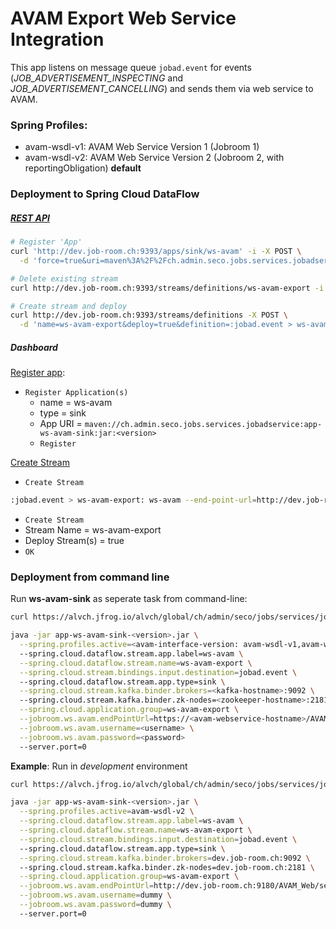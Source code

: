 # AVAM Export Web Service Integration

This app listens on message queue `jobad.event` for events (_JOB_ADVERTISEMENT_INSPECTING_ and _JOB_ADVERTISEMENT_CANCELLING_) and sends them via web service to AVAM.

### Spring Profiles:
- avam-wsdl-v1: AVAM Web Service Version 1 (Jobroom 1)  
- avam-wsdl-v2: AVAM Web Service Version 2 (Jobroom 2, with reportingObligation) **default**

### Deployment to Spring Cloud DataFlow

##### [REST API](https://docs.spring.io/spring-cloud-dataflow/docs/current/reference/htmlsingle/#api-guide-resources-index) 

```bash
# Register 'App'
curl 'http://dev.job-room.ch:9393/apps/sink/ws-avam' -i -X POST \
  -d 'force=true&uri=maven%3A%2F%2Fch.admin.seco.jobs.services.jobadservice%3Aapp-ws-avam-sink%3A<version>'

# Delete existing stream
curl http://dev.job-room.ch:9393/streams/definitions/ws-avam-export -i -X DELETE

# Create stream and deploy
curl http://dev.job-room.ch:9393/streams/definitions -X POST \
  -d 'name=ws-avam-export&deploy=true&definition=:jobad.event > ws-avam-export: ws-avam --end-point-url=http://dev.job-room.ch:9180/AVAM_Web/services/EgovService --password=dummy --username=dummy'
```

##### Dashboard

[Register app](http://dev.job-room.ch:9393/dashboard/#/apps):

- `Register Application(s)`
  - name = ws-avam
  - type = sink
  - App URI = `maven://ch.admin.seco.jobs.services.jobadservice:app-ws-avam-sink:jar:<version>`    
  - `Register` 

[Create Stream](http://dev.job-room.ch:9393/dashboard/#/streams/definitions)
- `Create Stream`
```bash
:jobad.event > ws-avam-export: ws-avam --end-point-url=http://dev.job-room.ch:9180/AVAM_Web/services/EgovService --password=dummy --username=dummy --spring.profiles.active=v2
```
- `Create Stream`
- Stream Name = ws-avam-export
- Deploy Stream(s) = true
- `OK`

### Deployment from command line
Run **ws-avam-sink** as seperate task from command-line:

```bash
curl https://alvch.jfrog.io/alvch/global/ch/admin/seco/jobs/services/jobadservice/app-ws-avam-sink/<version>/app-ws-avam-sink-<version>.jar

java -jar app-ws-avam-sink-<version>.jar \
  --spring.profiles.active=<avam-interface-version: avam-wsdl-v1,avam-wsdl-v2>
  --spring.cloud.dataflow.stream.app.label=ws-avam \
  --spring.cloud.dataflow.stream.name=ws-avam-export \
  --spring.cloud.stream.bindings.input.destination=jobad.event \ 
  --spring.cloud.dataflow.stream.app.type=sink \
  --spring.cloud.stream.kafka.binder.brokers=<kafka-hostname>:9092 \ 
  --spring.cloud.stream.kafka.binder.zk-nodes=<zookeeper-hostname>:2181 \
  --spring.cloud.application.group=ws-avam-export \
  --jobroom.ws.avam.endPointUrl=https://<avam-webservice-hostname>/AVAM_Web/services/EgovService \
  --jobroom.ws.avam.username=<username> \
  --jobroom.ws.avam.password=<password>
  --server.port=0  
```


**Example**: Run in _development_ environment

```bash
curl https://alvch.jfrog.io/alvch/global/ch/admin/seco/jobs/services/jobadservice/app-ws-avam-sink/<version>/app-ws-avam-sink-<version>.jar

java -jar app-ws-avam-sink-<version>.jar \
  --spring.profiles.active=avam-wsdl-v2 \
  --spring.cloud.dataflow.stream.app.label=ws-avam \
  --spring.cloud.dataflow.stream.name=ws-avam-export \
  --spring.cloud.stream.bindings.input.destination=jobad.event \ 
  --spring.cloud.dataflow.stream.app.type=sink \
  --spring.cloud.stream.kafka.binder.brokers=dev.job-room.ch:9092 \ 
  --spring.cloud.stream.kafka.binder.zk-nodes=dev.job-room.ch:2181 \
  --spring.cloud.application.group=ws-avam-export \
  --jobroom.ws.avam.endPointUrl=http://dev.job-room.ch:9180/AVAM_Web/services/EgovService \
  --jobroom.ws.avam.username=dummy \
  --jobroom.ws.avam.password=dummy \  
  --server.port=0
```
